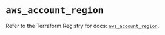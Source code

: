 # `aws_account_region`

Refer to the Terraform Registry for docs: [`aws_account_region`](https://registry.terraform.io/providers/hashicorp/aws/5.94.0/docs/resources/account_region).
